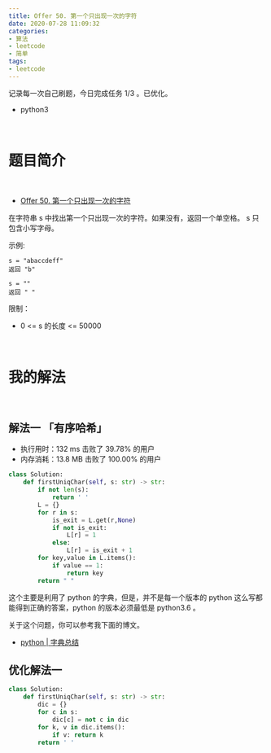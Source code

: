 ```yaml
---
title: Offer 50. 第一个只出现一次的字符
date: 2020-07-28 11:09:32
categories:
- 算法
- leetcode
- 简单
tags:
- leetcode
---
```

记录每一次自己刷题，今日完成任务 1/3 。已优化。

<!-- more -->

- python3

<br/>

# 题目简介

<br/>

- [Offer 50. 第一个只出现一次的字符](https://leetcode-cn.com/problems/di-yi-ge-zhi-chu-xian-yi-ci-de-zi-fu-lcof/)

在字符串 s 中找出第一个只出现一次的字符。如果没有，返回一个单空格。 s 只包含小写字母。

示例:

	s = "abaccdeff"
	返回 "b"

	s = "" 
	返回 " "


限制：

- 0 <= s 的长度 <= 50000

<br/>

# 我的解法

<br/>

## 解法一 「有序哈希」

- 执行用时：132 ms 击败了 39.78% 的用户
- 内存消耗：13.8 MB 击败了 100.00% 的用户

```python
class Solution:
    def firstUniqChar(self, s: str) -> str:
        if not len(s):
            return ' '
        L = {}
        for r in s:
            is_exit = L.get(r,None)
            if not is_exit:
                L[r] = 1
            else:
                L[r] = is_exit + 1
        for key,value in L.items():
            if value == 1:
                return key
        return " "
```

这个主要是利用了 python 的字典，但是，并不是每一个版本的 python 这么写都能得到正确的答案，python 的版本必须最低是 python3.6 。

关于这个问题，你可以参考我下面的博文。

- [python | 字典总结](https://benpaodewoniu.github.io/2020/06/24/python119/)

## 优化解法一

```python
class Solution:
    def firstUniqChar(self, s: str) -> str:
        dic = {}
        for c in s:
            dic[c] = not c in dic
        for k, v in dic.items():
            if v: return k
        return ' '
```


